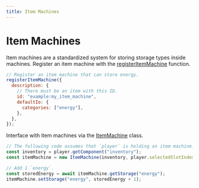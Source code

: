 ```yaml
---
title: Item Machines
---
```


# Item Machines

Item machines are a standardized system for storing storage types inside machines. Register an item machine with the [registerItemMachine](https://fluffyalien1422.github.io/bedrock-energistics-core/api/functions/API.registerItemMachine.html) function.

```js
// Register an item machine that can store energy.
registerItemMachine({
  description: {
    // There must be an item with this ID.
    id: "example:my_item_machine",
    defaultIo: {
      categories: ["energy"],
    },
  },
});
```

Interface with item machines via the [ItemMachine](https://fluffyalien1422.github.io/bedrock-energistics-core/api/classes/API.ItemMachine.html) class.

```js
// The following code assumes that `player` is holding an item machine.
const inventory = player.getComponent("inventory");
const itemMachine = new ItemMachine(inventory, player.selectedSlotIndex);

// Add 1 `energy`.
const storedEnergy = await itemMachine.getStorage("energy");
itemMachine.setStorage("energy", storedEnergy + 1);
```
